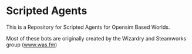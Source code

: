 Scripted Agents
==============

This is a Repository for Scripted Agents for Opensim Based Worlds. 

Most of these bots are originally created by the Wizardry and Steamworks group (www.was.fm)

